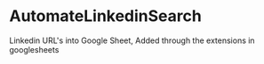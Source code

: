 # AutomateLinkedinSearch
Linkedin URL's into Google Sheet, Added through the extensions in googlesheets
